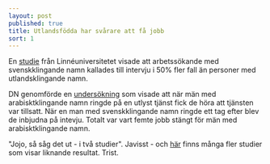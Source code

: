 ```yaml
---
layout: post
published: true
title: Utlandsfödda har svårare att få jobb
sort: 1
---
```





En [studie](http://lnu.diva-portal.org/smash/record.jsf?pid=diva2%3A236154&dswid=-382) från Linnéuniversitetet visade att arbetssökande med svenskklingande namn kallades till intervju i 50% fler fall än personer med utlandsklingande namn. 

DN genomförde en [undersökning](http://www.dn.se/nyheter/sverige/rebin-nej-tack-fredrik-ja-valkommen/ "DN undersökning - Rebin nej tack, Fredrik ja, välkommen") som visade att när män med arabisktklingande namn ringde på en utlyst tjänst fick de höra att tjänsten var tillsatt. När en man med svenskklingande namn ringde ett tag efter blev de inbjudna på intevju. Totalt var vart femte jobb stängt för män med arabisktklingande namn.

"Jojo, så såg det ut - i två studier". Javisst - och [här](http://www.nationalekonomi.se/sites/default/files/NEFfiler/43-4-aa.pdf) finns många fler studier som visar liknande resultat. Trist.
